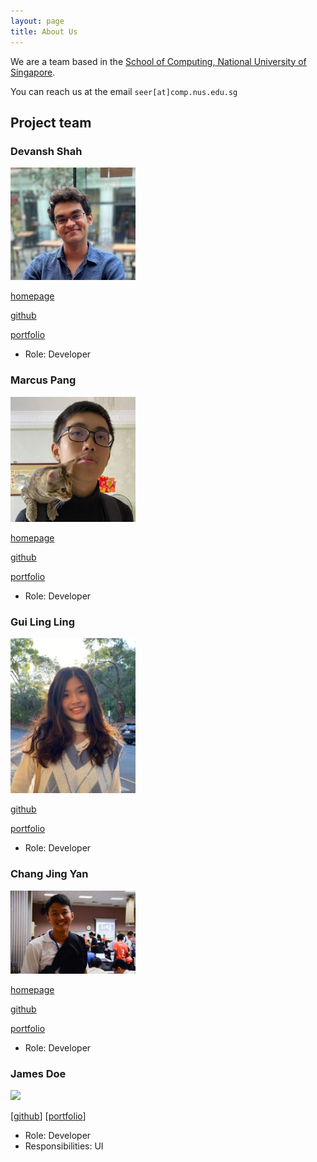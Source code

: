 ```yaml
---
layout: page
title: About Us
---
```


We are a team based in the [School of Computing, National University of Singapore](http://www.comp.nus.edu.sg).

You can reach us at the email `seer[at]comp.nus.edu.sg`

## Project team

### Devansh Shah

<img src="images/devanshshah1309.png" width="200px">

[homepage](https://www.linkedin.com/in/devansh-shah-305a59201/)

[github](https://github.com/devanshshah1309)

[portfolio](team/devanshshah1309.md)

* Role: Developer

### Marcus Pang

<img src="images/marcuspang.png" width="200px">

[homepage](https://www.linkedin.com/in/marcus-pang-yu-yang/)

[github](http://github.com/marcuspang)

[portfolio](team/marcuspang.md)

* Role: Developer

### Gui Ling Ling

<img src="images/ling-ui.png" width="200px">

[github](http://github.com/ling-ui)

[portfolio](team/ling-ui.md)

* Role: Developer

### Chang Jing Yan

<img src="images/changjy44.png" width="200px">

[homepage](https://www.linkedin.com/in/chang-jing-yan-079928146/)

[github](http://github.com/changjy44) 

[portfolio](team/changjy44.md)


* Role: Developer

### James Doe

<img src="images/johndoe.png" width="200px">

[[github](http://github.com/johndoe)]
[[portfolio](team/johndoe.md)]

* Role: Developer
* Responsibilities: UI
